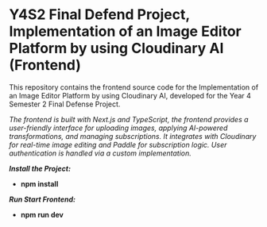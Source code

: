 # Y4S2 Final Defend Project, Implementation of an Image Editor Platform by using Cloudinary AI (Frontend)

This repository contains the frontend source code for the Implementation of an Image Editor Platform by using Cloudinary AI, developed for the Year 4 Semester 2 Final Defense Project.

*The frontend is built with Next.js and TypeScript, the frontend provides a user-friendly interface for uploading images, applying AI-powered transformations, and managing subscriptions. It integrates with Cloudinary for real-time image editing and Paddle for subscription logic. User authentication is handled via a custom implementation.*

***Install the Project:***
- **npm install**

***Run Start Frontend:***
- **npm run dev**
